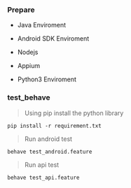 ### Prepare
* Java Enviroment

* Android SDK Enviroment

* Nodejs

* Appium

* Python3 Enviroment

### test_behave

> Using pip install the python library
```
pip install -r requirement.txt
```

> Run android test
```
behave test_android.feature
```

> Run api test
```
behave test_api.feature
```
